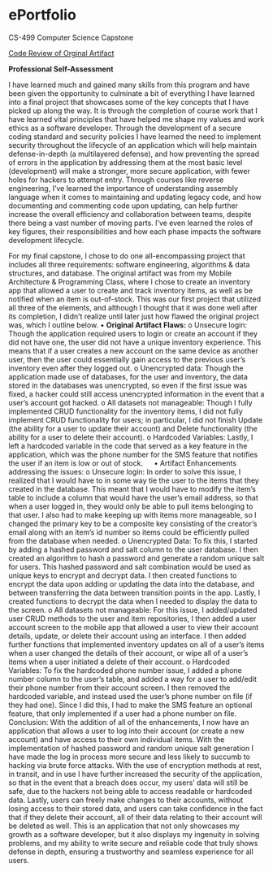 # ePortfolio
CS-499 Computer Science Capstone

[Code Review of Orginal Artifact](https://www.youtube.com/watch?v=_NcOTvyYHv0)

**Professional Self-Assessment**

I have learned much and gained many skills from this program and have been given the opportunity to culminate a bit of everything I have learned into a final project that showcases some of the key concepts that I have picked up along the way.  It is through the completion of course work that I have learned vital principles that have helped me shape my values and work ethics as a software developer. Through the development of a secure coding standard and security policies I have learned the need to implement security throughout the lifecycle of an application which will help maintain defense-in-depth (a multilayered defense), and how preventing the spread of errors in the application by addressing them at the most basic level (development) will make a stronger, more secure application, with fewer holes for hackers to attempt entry. Through courses like reverse engineering, I’ve learned the importance of understanding assembly language when it comes to maintaining and updating legacy code, and how documenting and commenting code upon updating, can help further increase the overall efficiency and collaboration between teams, despite there being a vast number of moving parts. I’ve even learned the roles of key figures, their responsibilities and how each phase impacts the software development lifecycle.

For my final capstone, I chose to do one all-encompassing project that includes all three requirements: software engineering, algorithms & data structures, and database. The original artifact was from my Mobile Architecture & Programming Class, where I chose to create an inventory app that allowed a user to create and track inventory items, as well as be notified when an item is out-of-stock. This was our first project that utilized all three of the elements, and although I thought that it was done well after its completion, I didn’t realize until later just how flawed the original project was, which I outline below.
•	**Original Artifact Flaws:**
o	Unsecure login: Though the application required users to login or create an account if they did not have one, the user did not have a unique inventory experience. This means that if a user creates a new account on the same device as another user, then the user could essentially gain access to the previous user’s inventory even after they logged out.
o	Unencrypted data: Though the application made use of databases, for the user and inventory, the data stored in the databases was unencrypted, so even if the first issue was fixed, a hacker could still access unencrypted information in the event that a user’s account got hacked.
o	All datasets not manageable: Though I fully implemented CRUD functionality for the inventory items, I did not fully implement CRUD functionality for users; in particular, I did not finish Update (the ability for a user to update their account) and Delete functionality (the ability for a user to delete their account).
o	Hardcoded Variables: Lastly, I left a hardcoded variable in the code that served as a key feature in the application, which was the phone number for the SMS feature that notifies the user if an item is low or out of stock.
 
•	Artifact Enhancements addressing the issues:
o	Unsecure login: In order to solve this issue, I realized that I would have to in some way tie the user to the items that they created in the database. This meant that I would have to modify the item’s table to include a column that would have the user’s email address, so that when a user logged in, they would only be able to pull items belonging to that user. I also had to make keeping up with items more manageable, so I changed the primary key to be a composite key consisting of the creator’s email along with an item’s id number so items could be efficiently pulled from the database when needed.
o	Unencrypted Data: To fix this, I started by adding a hashed password and salt column to the user database. I then created an algorithm to hash a password and generate a random unique salt for users. This hashed password and salt combination would be used as unique keys to encrypt and decrypt data. I then created functions to encrypt the data upon adding or updating the data into the database, and between transferring the data between transition points in the app. Lastly, I created functions to decrypt the data when I needed to display the data to the screen.
o	All datasets not manageable: For this issue, I added/updated user CRUD methods to the user and item repositories, I then added a user account screen to the mobile app that allowed a user to view their account details, update, or delete their account using an interface. I then added further functions that implemented inventory updates on all of a user’s items when a user changed the details of their account, or wipe all of a user’s items when a user initiated a delete of their account.
o	Hardcoded Variables: To fix the hardcoded phone number issue, I added a phone number column to the user’s table, and added a way for a user to add/edit their phone number from their account screen. I then removed the hardcoded variable, and instead used the user’s phone number on file (if they had one). Since I did this, I had to make the SMS feature an optional feature, that only implemented if a user had a phone number on file.
Conclusion: 
	With the addition of all of the enhancements, I now have an application that allows a user to log into their account (or create a new account) and have access to their own individual items. With the implementation of hashed password and random unique salt generation I have made the log in process more secure and less likely to succumb to hacking via brute force attacks. With the use of encryption methods at rest, in transit, and in use I have further increased the security of the application, so that in the event that a breach does occur, my users’ data will still be safe, due to the hackers not being able to access readable or hardcoded data. Lastly, users can freely make changes to their accounts, without losing access to their stored data, and users can take confidence in the fact that if they delete their account, all of their data relating to their account will be deleted as well. This is an application that not only showcases my growth as a software developer, but it also displays my ingenuity in solving problems, and my ability to write secure and reliable code that truly shows defense in depth, ensuring a trustworthy and seamless experience for all users.
